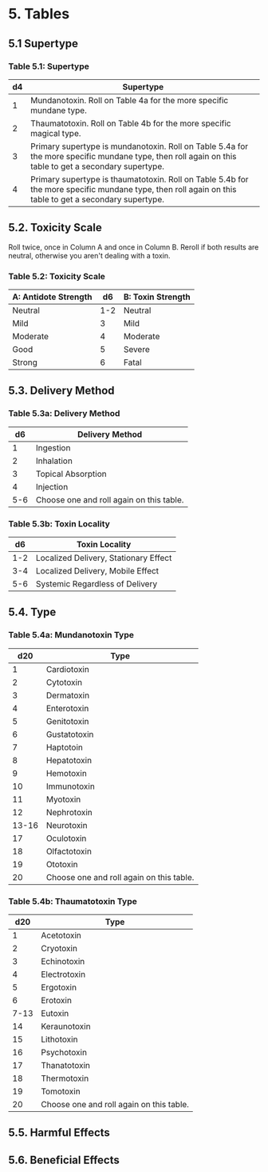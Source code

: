 # 5. Tables

## 5.1 Supertype
### Table 5.1: Supertype

|d4|Supertype|
|----|---------|
|1|Mundanotoxin. Roll on Table 4a for the more specific mundane type.|
|2|Thaumatotoxin. Roll on Table 4b for the more specific magical type.|
|3|Primary supertype is mundanotoxin. Roll on Table 5.4a for the more specific mundane type, then roll again on this table to get a secondary supertype.|
|4|Primary supertype is thaumatotoxin. Roll on Table 5.4b for the more specific mundane type, then roll again on this table to get a secondary supertype.|

## 5.2. Toxicity Scale

Roll twice, once in Column A and once in Column B. Reroll if both results are neutral, otherwise you aren't dealing with a toxin.

### Table 5.2: Toxicity Scale

|A: Antidote Strength|d6|B: Toxin Strength|
|--------------------|--|-----------------|
|Neutral|1-2|Neutral|
|Mild|3|Mild|
|Moderate|4|Moderate|
|Good|5|Severe|
|Strong|6|Fatal|

## 5.3. Delivery Method
### Table 5.3a: Delivery Method
|d6|Delivery Method|
|--|---------------|
|1|Ingestion|
|2|Inhalation|
|3|Topical Absorption|
|4|Injection|
|5-6|Choose one and roll again on this table.|

### Table 5.3b: Toxin Locality
|d6|Toxin Locality|
|--|-----------------|
|1-2|Localized Delivery, Stationary Effect|
|3-4|Localized Delivery, Mobile Effect|
|5-6|Systemic Regardless of Delivery|

## 5.4. Type
### Table 5.4a: Mundanotoxin Type

|d20|Type|
|---|----|
|1|Cardiotoxin|
|2|Cytotoxin|
|3|Dermatoxin|
|4|Enterotoxin|
|5|Genitotoxin|
|6|Gustatotoxin|
|7|Haptotoin|
|8|Hepatotoxin|
|9|Hemotoxin|
|10|Immunotoxin|
|11|Myotoxin|
|12|Nephrotoxin|
|13-16|Neurotoxin|
|17|Oculotoxin|
|18|Olfactotoxin|
|19|Ototoxin|
|20|Choose one and roll again on this table.|

### Table 5.4b: Thaumatotoxin Type

|d20|Type|
|---|----|
|1|Acetotoxin|
|2|Cryotoxin|
|3|Echinotoxin|
|4|Electrotoxin|
|5|Ergotoxin|
|6|Erotoxin|
|7-13|Eutoxin|
|14|Keraunotoxin|
|15|Lithotoxin|
|16|Psychotoxin|
|17|Thanatotoxin|
|18|Thermotoxin|
|19|Tomotoxin|
|20|Choose one and roll again on this table.|

## 5.5. Harmful Effects

## 5.6. Beneficial Effects
